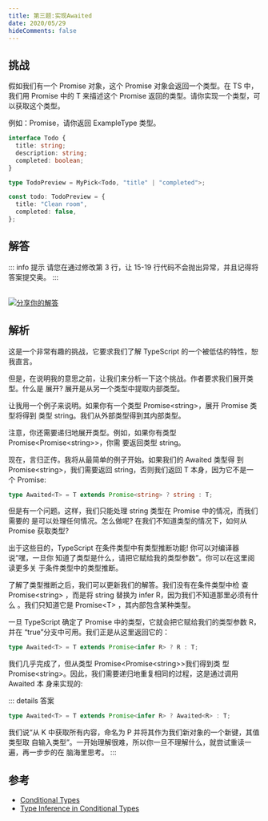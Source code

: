 ```yaml
---
title: 第三题:实现Awaited
date: 2020/05/29
hideComments: false
---
```


## 挑战

假如我们有一个 Promise 对象，这个 Promise 对象会返回一个类型。在 TS 中，我们用 Promise 中的 T 来描述这个 Promise 返回的类型。请你实现一个类型，可以获取这个类型。

例如：Promise，请你返回 ExampleType 类型。

```ts
interface Todo {
  title: string;
  description: string;
  completed: boolean;
}

type TodoPreview = MyPick<Todo, "title" | "completed">;

const todo: TodoPreview = {
  title: "Clean room",
  completed: false,
};
```

## 解答

::: info 提示
请您在通过修改第 3 行，让 15-19 行代码不会抛出异常，并且记得将答案提交奥。
:::

<CodeBox surl="https://stackblitz.com/edit/typescript-wgcecz?embed=1&file=1.3.Awaited.ts&hideExplorer=1&hideNavigation=1&theme=dark&view=editor" />

<!--info-footer-start--><br> <a href="https://github.com/paiDaXing-web/You-Don-t-Know-TS/issues/new?assignees=paiDaXing-web&labels=answer&template=1-3-%E5%AE%9E%E7%8E%B0Awaited.md&title=1.3.%E5%AE%9E%E7%8E%B0Awaited" target="_blank"><img src="https://6d78-mxm1923893223-ulteh-1302287111.tcb.qcloud.la/-%E5%88%86%E4%BA%AB%E4%BD%A0%E7%9A%84%E8%A7%A3%E7%AD%94-teal.svg?sign=8bb2a2a3bd2b1cc8f86bfd919d53197e&t=1668143704" alt="分享你的解答"/></a>  <!--info-footer-end-->

## 解析

这是一个非常有趣的挑战，它要求我们了解 TypeScript 的一个被低估的特性，恕我直言。

但是，在说明我的意思之前，让我们来分析一下这个挑战。作者要求我们展开类型。什么是 展开? 展开是从另一个类型中提取内部类型。

让我用一个例子来说明。如果你有一个类型 Promise&lt;string&gt;，展开 Promise 类型将得到 类型 string。我们从外部类型得到其内部类型。

注意，你还需要递归地展开类型。例如，如果你有类型 Promise&lt;Promise&lt;string&gt;&gt;，你需 要返回类型 string。

现在，言归正传。我将从最简单的例子开始。如果我们的 Awaited 类型得 到 Promise&lt;string&gt;，我们需要返回 string，否则我们返回 T 本身，因为它不是一个 Promise:

```typescript
type Awaited<T> = T extends Promise<string> ? string : T;
```

但是有一个问题。这样，我们只能处理 string 类型在 Promise 中的情况，而我们需要的 是可以处理任何情况。怎么做呢? 在我们不知道类型的情况下，如何从 Promise 获取类型?

出于这些目的，TypeScript 在条件类型中有类型推断功能! 你可以对编译器说”嘿，一旦你 知道了类型是什么，请把它赋给我的类型参数”。你可以在这里阅读更多关 于条件类型中的类型推断。

了解了类型推断之后，我们可以更新我们的解答。我们没有在条件类型中检 查 Promise&lt;string&gt;
，而是将 string 替换为 infer R，因为我们不知道那里必须有什么 。我们只知道它是 Promise&lt;T&gt;
，其内部包含某种类型。

一旦 TypeScript 确定了 Promise 中的类型，它就会把它赋给我们的类型参数 R，并在 “true”分支中可用。我们正是从这里返回它的：

```typescript
type Awaited<T> = T extends Promise<infer R> ? R : T;
```

我们几乎完成了，但从类型 Promise&lt;Promise&lt;string&gt;&gt;我们得到类 型 Promise&lt;string&gt;。因此，我们需要递归地重复相同的过程，这是通过调用 Awaited 本 身来实现的:

::: details 答案

```typescript
type Awaited<T> = T extends Promise<infer R> ? Awaited<R> : T;
```

我们说“从 K 中获取所有内容，命名为 P 并将其作为我们新对象的一个新键，其值类型取 自输入类型”。一开始理解很难，所以你一旦不理解什么，就尝试重读一遍，再一步步的在 脑海里思考。
:::

## 参考

- [Conditional Types](https://www.typescriptlang.org/docs/handbook/2/conditional-types.html)
- [Type Inference in Conditional Types](https://www.typescriptlang.org/docs/handbook/2/conditional-types.html#inferring-within-conditional-types)
